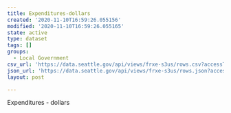 ```yaml
---
title: Expenditures-dollars
created: '2020-11-10T16:59:26.055156'
modified: '2020-11-10T16:59:26.055165'
state: active
type: dataset
tags: []
groups:
  - Local Government
csv_url: 'https://data.seattle.gov/api/views/frxe-s3us/rows.csv?accessType=DOWNLOAD'
json_url: 'https://data.seattle.gov/api/views/frxe-s3us/rows.json?accessType=DOWNLOAD'
layout: post

---
```

Expenditures - dollars
